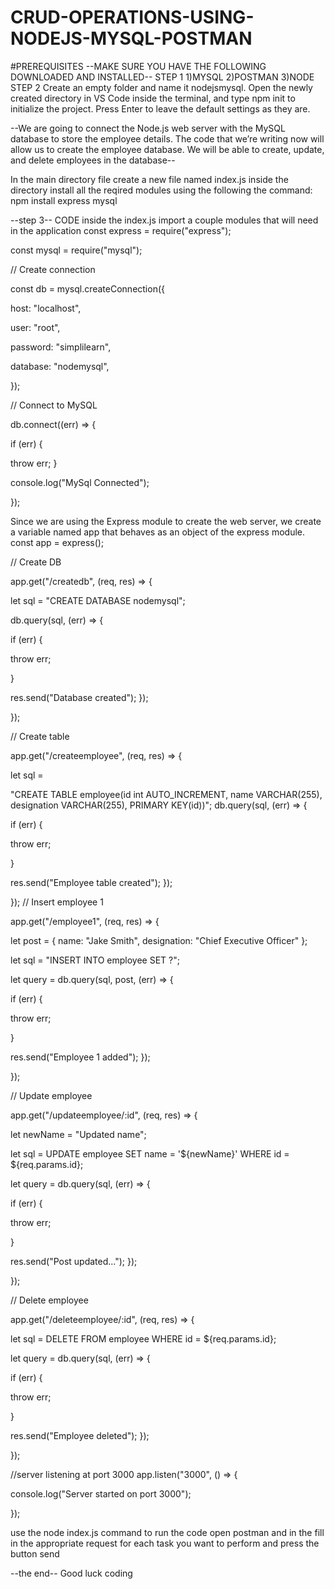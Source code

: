 # CRUD-OPERATIONS-USING-NODEJS-MYSQL-POSTMAN
#PREREQUISITES --MAKE SURE YOU HAVE THE FOLLOWING DOWNLOADED AND INSTALLED-- STEP 1 1)MYSQL 2)POSTMAN 3)NODE STEP 2 Create an empty folder and name it nodejsmysql. Open the newly created directory in VS Code inside the terminal, and type npm init to initialize the project. Press Enter to leave the default settings as they are.

--We are going to connect the Node.js web server with the MySQL database to store the employee details. The code that we’re writing now will allow us to create the employee database. We will be able to create, update, and delete employees in the database--

In the main directory file create a new file named index.js inside the directory install all the reqired modules using the following the command: npm install express mysql

--step 3-- CODE inside the index.js import a couple modules that will need in the application const express = require("express");

const mysql = require("mysql");

// Create connection

const db = mysql.createConnection({

host: "localhost",

user: "root",

password: "simplilearn",

database: "nodemysql",

});

// Connect to MySQL

db.connect((err) => {

if (err) {

throw err;
}

console.log("MySql Connected");

});

Since we are using the Express module to create the web server, we create a variable named app that behaves as an object of the express module. const app = express();

// Create DB

app.get("/createdb", (req, res) => {

let sql = "CREATE DATABASE nodemysql";

db.query(sql, (err) => {

if (err) {

  throw err;

}

res.send("Database created");
});

});

// Create table

app.get("/createemployee", (req, res) => {

let sql =

"CREATE TABLE employee(id int AUTO_INCREMENT, name VARCHAR(255), designation VARCHAR(255), PRIMARY KEY(id))";
db.query(sql, (err) => {

if (err) {

  throw err;

}

res.send("Employee table created");
});

}); // Insert employee 1

app.get("/employee1", (req, res) => {

let post = { name: "Jake Smith", designation: "Chief Executive Officer" };

let sql = "INSERT INTO employee SET ?";

let query = db.query(sql, post, (err) => {

if (err) {

  throw err;

}

res.send("Employee 1 added");
});

});

// Update employee

app.get("/updateemployee/:id", (req, res) => {

let newName = "Updated name";

let sql = UPDATE employee SET name = '${newName}' WHERE id = ${req.params.id};

let query = db.query(sql, (err) => {

if (err) {

  throw err;

}

res.send("Post updated...");
});

});

// Delete employee

app.get("/deleteemployee/:id", (req, res) => {

let sql = DELETE FROM employee WHERE id = ${req.params.id};

let query = db.query(sql, (err) => {

if (err) {

  throw err;

}

res.send("Employee deleted");
});

});

//server listening at port 3000 app.listen("3000", () => {

console.log("Server started on port 3000");

});

use the node index.js command to run the code open postman and in the fill in the appropriate request for each task you want to perform and press the button send

--the end-- Good luck coding
